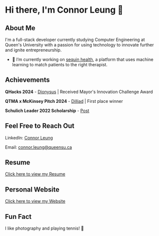 # Hi there, I'm Connor Leung 👋

## About Me
I'm a full-stack developer currently studying Computer Engineering at Queen's University with a passion for using technology to innovate further and ignite entrepreneurship.
- 🔭 I’m currently working on [sequin health](https://sequinhealth.ca), a platform that uses machine learning to match patients to the right therapist.

## Achievements 
**QHacks 2024** - [Dionysus](https://devpost.com/software/god-s-eye-tv7hz8) | Received Mayor's Innovation Challenge Award

**QTMA x McKinsey Pitch 2024** - [Dilliad](https://drive.google.com/file/d/1bKyXS41e83-yFnz-H0mG_6YEOsZKts6B/view?usp=drive_link) | First place winner

**Schulich Leader 2022 Scholarship** - [Post](https://www.linkedin.com/feed/update/urn:li:activity:7049048391330238464/)

## Feel Free to Reach Out
LinkedIn: [Connor Leung](https://www.linkedin.com/in/connorleung/)

Email: connor.leung@queensu.ca

## Resume
[Click here to view my Resume](https://drive.google.com/file/d/1ujApWKJwFCcMDEcoRTtz_ybMyLbkLGtp/view?usp=sharing)

## Personal Website
[Click here to view my Website](http://www.connorleung.com)

## Fun Fact
I like photography and playing tennis! 🎾
